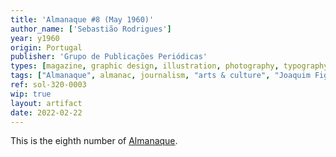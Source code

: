 ```yaml
---
title: 'Almanaque #8 (May 1960)'
author_name: ['Sebastião Rodrigues']
year: y1960
origin: Portugal
publisher: 'Grupo de Publicações Periódicas'
types: [magazine, graphic design, illustration, photography, typography]
tags: ["Almanaque", almanac, journalism, "arts & culture", "Joaquim Figueiredo Magalhães"]
ref: sol-320-0003
wip: true
layout: artifact
date: 2022-02-22
---
```

<p>This is the eighth number of <a class="text-cat-link publisher" href="/tags/almanaque/">Almanaque</a>.</p>
